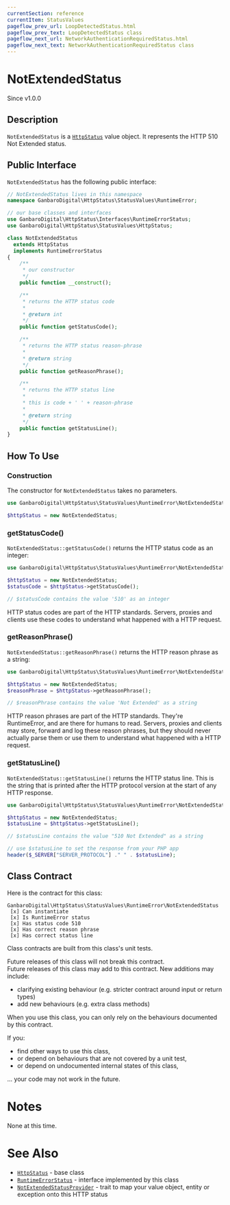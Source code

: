 ```yaml
---
currentSection: reference
currentItem: StatusValues
pageflow_prev_url: LoopDetectedStatus.html
pageflow_prev_text: LoopDetectedStatus class
pageflow_next_url: NetworkAuthenticationRequiredStatus.html
pageflow_next_text: NetworkAuthenticationRequiredStatus class
---
```


# NotExtendedStatus

<div class="callout info">
Since v1.0.0
</div>

## Description

`NotExtendedStatus` is a [`HttpStatus`](HttpStatus.html) value object. It represents the HTTP 510 Not Extended status.

## Public Interface

`NotExtendedStatus` has the following public interface:

```php
// NotExtendedStatus lives in this namespace
namespace GanbaroDigital\HttpStatus\StatusValues\RuntimeError;

// our base classes and interfaces
use GanbaroDigital\HttpStatus\Interfaces\RuntimeErrorStatus;
use GanbaroDigital\HttpStatus\StatusValues\HttpStatus;

class NotExtendedStatus
  extends HttpStatus
  implements RuntimeErrorStatus
{
    /**
     * our constructor
     */
    public function __construct();

    /**
     * returns the HTTP status code
     *
     * @return int
     */
    public function getStatusCode();

    /**
     * returns the HTTP status reason-phrase
     *
     * @return string
     */
    public function getReasonPhrase();

    /**
     * returns the HTTP status line
     *
     * this is code + ' ' + reason-phrase
     *
     * @return string
     */
    public function getStatusLine();
}
```

## How To Use

### Construction

The constructor for `NotExtendedStatus` takes no parameters.

```php
use GanbaroDigital\HttpStatus\StatusValues\RuntimeError\NotExtendedStatus;

$httpStatus = new NotExtendedStatus;
```

### getStatusCode()

`NotExtendedStatus::getStatusCode()` returns the HTTP status code as an integer:

```php
use GanbaroDigital\HttpStatus\StatusValues\RuntimeError\NotExtendedStatus;

$httpStatus = new NotExtendedStatus;
$statusCode = $httpStatus->getStatusCode();

// $statusCode contains the value '510' as an integer
```

HTTP status codes are part of the HTTP standards. Servers, proxies and clients use these codes to understand what happened with a HTTP request.

### getReasonPhrase()

`NotExtendedStatus::getReasonPhrase()` returns the HTTP reason phrase as a string:

```php
use GanbaroDigital\HttpStatus\StatusValues\RuntimeError\NotExtendedStatus;

$httpStatus = new NotExtendedStatus;
$reasonPhrase = $httpStatus->getReasonPhrase();

// $reasonPhrase contains the value 'Not Extended' as a string
```

HTTP reason phrases are part of the HTTP standards. They're RuntimeError, and are there for humans to read. Servers, proxies and clients may store, forward and log these reason phrases, but they should never actually parse them or use them to understand what happened with a HTTP request.

### getStatusLine()

`NotExtendedStatus::getStatusLine()` returns the HTTP status line. This is the string that is printed after the HTTP protocol version at the start of any HTTP response.

```php
use GanbaroDigital\HttpStatus\StatusValues\RuntimeError\NotExtendedStatus;

$httpStatus = new NotExtendedStatus;
$statusLine = $httpStatus->getStatusLine();

// $statusLine contains the value "510 Not Extended" as a string

// use $statusLine to set the response from your PHP app
header($_SERVER["SERVER_PROTOCOL"] ." " . $statusLine);
```

## Class Contract

Here is the contract for this class:

    GanbaroDigital\HttpStatus\StatusValues\RuntimeError\NotExtendedStatus
     [x] Can instantiate
     [x] Is RuntimeError status
     [x] Has status code 510
     [x] Has correct reason phrase
     [x] Has correct status line

Class contracts are built from this class's unit tests.

<div class="callout success">
Future releases of this class will not break this contract.
</div>

<div class="callout info" markdown="1">
Future releases of this class may add to this contract. New additions may include:

* clarifying existing behaviour (e.g. stricter contract around input or return types)
* add new behaviours (e.g. extra class methods)
</div>

<div class="callout warning" markdown="1">
When you use this class, you can only rely on the behaviours documented by this contract.

If you:

* find other ways to use this class,
* or depend on behaviours that are not covered by a unit test,
* or depend on undocumented internal states of this class,

... your code may not work in the future.
</div>

# Notes

None at this time.

# See Also

* [`HttpStatus`](HttpStatus.html) - base class
* [`RuntimeErrorStatus`](RuntimeErrorStatus.html) - interface implemented by this class
* [`NotExtendedStatusProvider`](../StatusProviders/NotExtendedStatusProvider.html) - trait to map your value object, entity or exception onto this HTTP status
